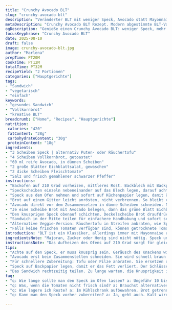 ```yaml
---
title: "Crunchy Avocado BLT"
slug: "crunchy-avocado-blt"
description: "Veränderter BLT mit weniger Speck, Avocado statt Mayonnaise und Vollkornbrot. Die Speckscheiben knusprig gebacken, dann mit frischem, dicken Avocadoscheiben, knackigem Eichblattsalat und saftigen Tomaten geschichtet. Salz und Pfeffer zum Schluss, damit keine Flüssigkeit die Toastscheiben durchnässt. Die Zubereitung erfolgt im Ofen bei 210 Grad, nur so lange bis der Speck hörbar knackt aber keine schwarze Stelle zeigt. Das Brot wird vorher leicht geröstet, Avocado erst kurz vor dem Zusammenbauen eingefügt, damit sie nicht braun wird. Gut für schnelle Hauptmahlzeiten, flexibel mit vegetarischer Alternative durch Tofu oder geräucherten Pilzen."
metaDescription: "Crunchy Avocado BLT Rezept. Modern abgestimmte BLT-Variante mit knusprigem Speck, Avocado und Vollkornbrot."
ogDescription: "Genieße einen Crunchy Avocado BLT: weniger Speck, mehr Geschmack. Schnelle Zubereitung für köstliche Momente."
focusKeyphrase: "Crunchy Avocado BLT"
date: 2025-08-10
draft: false
image: crunchy-avocado-blt.jpg
author: "Marlena"
prepTime: PT20M
cookTime: PT12M
totalTime: PT32M
recipeYield: "2 Portionen"
categories: ["Hauptgerichte"]
tags:
- "Sandwich"
- "vegetarisch"
- "einfach"
keywords:
- "gesundes Sandwich"
- "Vollkornbrot"
- "kreative BLT"
breadcrumb: ["Home", "Recipes", "Hauptgerichte"]
nutrition: 
 calories: "420"
 fatContent: "28g"
 carbohydrateContent: "30g"
 proteinContent: "18g"
ingredients:
- "3 Scheiben Speck | alternativ Puten- oder Räuchertofu"
- "4 Scheiben Vollkornbrot, getoastet"
- "60 ml reife Avocado, in dünnen Scheiben"
- "2 große Blätter Eichblattsalat, gewaschen"
- "2 dicke Scheiben Fleischtomate"
- "Salz und frisch gemahlener schwarzer Pfeffer"
instructions:
- "Backofen auf 210 Grad vorheizen, mittleres Rost. Backblech mit Backpapier auslegen."
- "Speckscheiben einzeln nebeneinander auf das Blech legen, darauf achten dass sie nicht überlappen. Nicht vorlegen, sonst liegen sie zu feucht. Geräusch beim Braten wichtig: Knacken zunehmend, das zeigt Fett zerläuft fein. Wenn sie schrumpeln, nächster Schritt. Dauer etwa 10 bis 12 Minuten, je nach Ofen. Ab und zu kontrollieren, Farbe: leicht rötlich bis goldbraun, nicht zu dunkel."
- "Speck aus dem Ofen nehmen und sofort auf Küchenpapier legen, damit überschüssiges Fett aufgesogen wird. Vorsicht: Heiß und fettig. Anfassen nur mit Zangen oder Handschuhen."
- "Brot auf einem Gitter leicht anrösten, nicht verbrennen. So bleibt es knusprig und nimmt keine Feuchtigkeit mehr auf."
- "Avocado direkt vor dem Zusammensetzen in dünne Scheiben schneiden. Nach ein paar Minuten kann sie anfangen zu oxidieren, wird braun und schmeckt muffig."
- "Je eine Scheibe Brot mit Avocado belegen, dann das grüne Blatt Eichblattsalat. Auf den Salat zwei Scheiben Tomate legen, mit Salz und Pfeffer vorsichtig würzen. Nicht zu viel Salz, dann liefert die Tomate zusätzlich Geschmack ohne Wasser zu ziehen."
- "Den knusprigen Speck obenauf schichten. Deckelscheibe Brot draufdrücken, nicht zu fest, damit alles drin bleibt, aber nicht zerdrückt wird."
- "Sandwich in der Mitte teilen für einfachere Handhabung und sofort servieren. Wenn es zu früh zusammengesetzt wird, weicht das Toastbrot schnell durch und verliert die Knusprigkeit."
- "Alternative Veggie-Version: Räuchertofu in Streifen anbraten, wie Speck behandeln, oder gebratene Pilze für herzhafte Note. Avocado bleibt, nicht ersetzen, gibt Cremigkeit ohne Fett."
- "Falls keine frischen Tomaten verfügbar sind, können getrocknete Tomaten in Öl fein gehackt verwendet werden. Etwas milder in der Säure, aber sehr aromatisch."
introduction: "BLT ist ein Klassiker, allerdings immer mit Mayonnaise und viel Speck. Ich habe die Mengen reduziert und die Mayo durch frische Avocado ersetzt – viel cremiger, weniger fettig. Vollkornbrot sorgt für eine nussige Textur. Wichtig ist, den Speck richtig knusprig, aber nicht verbrannt zu bekommen, sonst wird er zu bitter. Die kleinen Anpassungen machen dem BLT eine moderne, frische Note. Mein Tipp: Das Timing beobachten und mehr auf den Klang des Specks hören als auf exakte Minuten. Mehr als einmal ist meine Küche vollgeräuchert, weil ich auf die Uhr geschaut habe und nicht auf den Speck."
ingredientsNote: "Majoran, Zucker oder Honig sind nicht nötig. Speck unbedingt direkt auf Backpapier legen, damit Fett abfließen kann, das macht ihn wirklich knusprig. Avocado muss sehr reif sein, nicht braun oder matschig. Eichblattsalat wähle ich wegen seiner festen Blätter und milden Bitterkeit; andere Blattsalate wie Römersalat gehen auch, verlieren aber eher die Struktur."
instructionsNote: "Das Aufheizen des Ofens auf 210 Grad sorgt für gleichmäßige Hitze; zu hohe Temperaturen verbrennen den Speck schnell außen, innen bleibt er zähe Fettpampe. Speck mehrmals im Blick behalten. Während der Speck im Ofen ist, restliche Zutaten bereitstellen, damit kein Bruch in der Vorbereitung entsteht. Brotrösten direkt vor dem Belegen bleibt essenziell, damit der Toast nicht durchweicht. Avocadoscheiben möglichst an der Luft nicht liegen lassen, sonst werden sie unansehnlich und der Geschmack leidet. Zusammenbauen der Zutaten in der richtigen Reihenfolge, weil jede Komponente Einfluss auf die Textur hat – Salat zuerst, Tomate in der Mitte, Speck oben, sonst matscht es zu stark durch. Pfeffer immer frisch mahlen für bestes Aroma."
tips:
- "Achte auf den Speck, er muss knusprig sein. Geräusch des Knackens wichtig. Wenn zu lange, wird er schwarz. Timing ist alles. Brotrösten erst kurz davor. Brot sonst weich."
- "Avocado erst beim Zusammenstellen schneiden. Sie wird schnell braun. Geschmack leidet. Nutze stets frische Tomaten. Alternativen: getrocknete Tomaten in Öl. Sie sind milder, aromatisch."
- "Für schnellere Zubereitung: Tofu oder Pilze anbraten. Sie ersetzen den Speck. Beide bringen Struktur und Geschmack. Variationen bereichern das Rezept. Zwischenschritte gut organisieren."
- "Speck auf Backpapier legen, damit er das Fett verliert. Der Schlüssel für die Knusprigkeit. Kontrolliere ständig den Ofen, jede Minute zählt. Ein kurzer Blick wirkt Wunder."
- "Das Sandwich rechtzeitig teilen. Zu lange warten, die Knusprigkeit ist weg. Alternativen immer notieren: mal mit Zwiebeln, etwas Käse. Ein frischer Twist, der begeistert."
faq:
- "q: Wie lange sollte man den Speck im Ofen lassen? a: Ungefähr 10 bis 12 Minuten. Farbe rötlich bis goldbraun ist optimal. Rechner nicht zu genau. Höre auf das Knacken."
- "q: Was, wenn die Tomaten nicht frisch sind? a: Brauchst alternatives Gemüse. Getrocknete Tomaten ersetzen frische. Sie sind intensiver im Geschmack, müsstest sie hacken."
- "q: Wie lagere ich Reste? a: Im Kühlschrank aufbewahren. Brot getrennt lagern. Sonst wird es weich. Maximal zwei Tage haltbar. Abdecken hilft."
- "q: Kann man den Speck vorher zubereiten? a: Ja, geht auch. Kalt wird er auch bei kühleren Temperaturen gegessen. Knusprig wird er neu aufgeheizt. Aber frisch ist besser."

---
```

